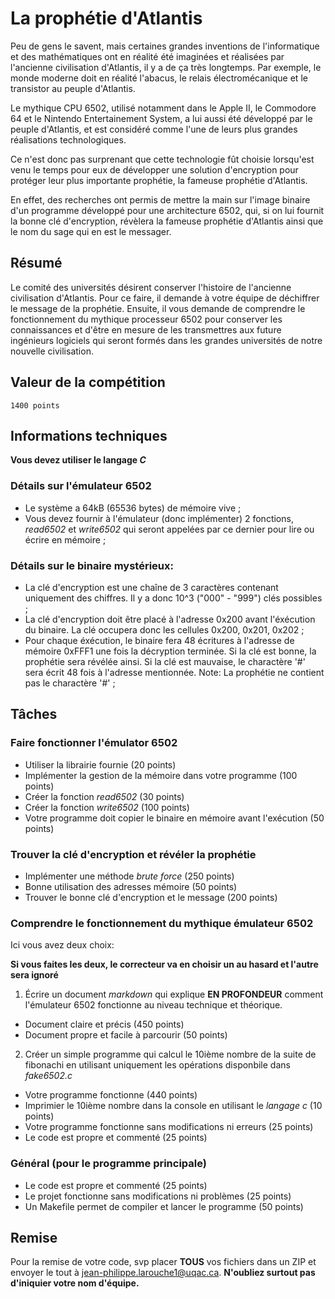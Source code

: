 # La prophétie d'Atlantis
Peu de gens le savent, mais certaines grandes inventions de l'informatique et des mathématiques ont en réalité été imaginées et réalisées par l'ancienne civilisation d'Atlantis, il y a de ça très longtemps. Par exemple, le monde moderne doit en réalité l'abacus, le relais électromécanique et le transistor au peuple d'Atlantis. 

Le mythique CPU 6502, utilisé notamment dans le Apple II, le Commodore 64 et le Nintendo Entertainement System, a lui aussi été développé par le peuple d'Atlantis, et est considéré comme l'une de leurs plus grandes réalisations technologiques.

Ce n'est donc pas surprenant que cette technologie fût choisie lorsqu'est venu le temps pour eux de développer une solution d'encryption pour protéger leur plus importante prophétie, la fameuse prophétie d'Atlantis.

En effet, des recherches ont permis de mettre la main sur l'image binaire d'un programme développé pour une architecture 6502, qui, si on lui fournit la bonne clé d'encryption, révèlera la fameuse prophétie d'Atlantis ainsi que le nom du sage qui en est le messager. 

## Résumé

Le comité des universités désirent conserver l'histoire de l'ancienne civilisation d'Atlantis. Pour ce faire, il demande à votre équipe de déchiffrer le message de la prophétie. Ensuite, il vous demande de comprendre le fonctionnement du mythique processeur 6502 pour conserver les connaissances et d'être en mesure de les transmettres aux future ingénieurs logiciels qui seront formés dans les grandes universités de notre nouvelle civilisation.

## Valeur de la compétition

`1400 points`

## Informations techniques

**Vous devez utiliser le langage *C***

### Détails sur l'émulateur 6502
- Le système a 64kB (65536 bytes) de mémoire vive ;
- Vous devez fournir à l'émulateur (donc implémenter) 2 fonctions, *read6502* et *write6502* qui seront appelées par ce dernier pour lire ou écrire en mémoire ;

### Détails sur le binaire mystérieux:
- La clé d'encryption est une chaîne de 3 caractères contenant uniquement des chiffres. Il y a donc 10^3 ("000" - "999") clés possibles ;
- La clé d'encryption doit être placé à l'adresse 0x200 avant l'éxécution du binaire. La clé occupera donc les cellules 0x200, 0x201, 0x202 ;
- Pour chaque éxécution, le binaire fera 48 écritures à l'adresse de mémoire 0xFFF1 une fois la décryption terminée. Si la clé est bonne, la prophétie sera révélée ainsi. Si la clé est mauvaise, le charactère '#' sera écrit 48 fois à l'adresse mentionnée. Note: La prophétie ne contient pas le charactère '#' ;

## Tâches

### Faire fonctionner l'émulator 6502
- Utiliser la librairie fournie (20 points)
- Implémenter la gestion de la mémoire dans votre programme (100 points)
- Créer la fonction *read6502* (30 points)
- Créer la fonction *write6502* (100 points)
- Votre programme doit copier le binaire en mémoire avant l'exécution (50 points)

### Trouver la clé d'encryption et révéler la prophétie
- Implémenter une méthode *brute force* (250 points)
- Bonne utilisation des adresses mémoire (50 points)
- Trouver le bonne clé d'encryption et le message (200 points)

### Comprendre le fonctionnement du mythique émulateur 6502
Ici vous avez deux choix:

**Si vous faites les deux, le correcteur va en choisir un au hasard et l'autre sera ignoré**

1. Écrire un document *markdown* qui explique **EN PROFONDEUR** comment l'émulateur 6502 fonctionne au niveau technique et théorique.
  - Document claire et précis (450 points)
  - Document propre et facile à parcourir (50 points)

2. Créer un simple programme qui calcul le 10ième nombre de la suite de fibonachi en utilisant uniquement les opérations disponbile dans *fake6502.c*
  - Votre programme fonctionne (440 points)
  - Imprimier le 10ième nombre dans la console en utilisant le *langage c* (10 points)
  - Votre programme fonctionne sans modifications ni erreurs (25 points)
  - Le code est propre et commenté (25 points)

### Général (pour le programme principale)
- Le code est propre et commenté (25 points)
- Le projet fonctionne sans modifications ni problèmes (25 points)
- Un Makefile permet de compiler et lancer le programme (50 points)

## Remise

Pour la remise de votre code, svp placer **TOUS** vos fichiers dans un ZIP et envoyer le tout à [jean-philippe.larouche1@uqac.ca](mailto:jean-philippe.larouche1@uqac.ca). **N'oubliez surtout pas d'iniquier votre nom d'équipe.**
